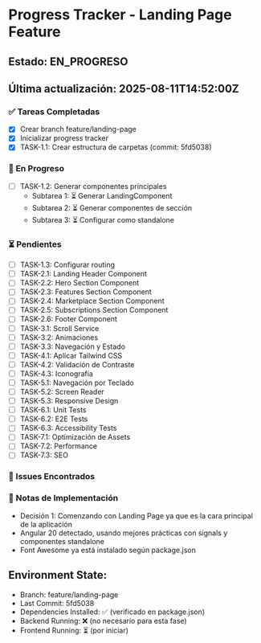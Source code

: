 # Progress Tracker - Landing Page Feature
## Estado: EN_PROGRESO
## Última actualización: 2025-08-11T14:52:00Z

### ✅ Tareas Completadas
- [x] Crear branch feature/landing-page
- [x] Inicializar progress tracker
- [x] TASK-1.1: Crear estructura de carpetas (commit: 5fd5038)

### 🔄 En Progreso
- [ ] TASK-1.2: Generar componentes principales
  - Subtarea 1: ⏳ Generar LandingComponent
  - Subtarea 2: ⏳ Generar componentes de sección
  - Subtarea 3: ⏳ Configurar como standalone

### ⏳ Pendientes
- [ ] TASK-1.3: Configurar routing
- [ ] TASK-2.1: Landing Header Component
- [ ] TASK-2.2: Hero Section Component
- [ ] TASK-2.3: Features Section Component
- [ ] TASK-2.4: Marketplace Section Component
- [ ] TASK-2.5: Subscriptions Section Component
- [ ] TASK-2.6: Footer Component
- [ ] TASK-3.1: Scroll Service
- [ ] TASK-3.2: Animaciones
- [ ] TASK-3.3: Navegación y Estado
- [ ] TASK-4.1: Aplicar Tailwind CSS
- [ ] TASK-4.2: Validación de Contraste
- [ ] TASK-4.3: Iconografía
- [ ] TASK-5.1: Navegación por Teclado
- [ ] TASK-5.2: Screen Reader
- [ ] TASK-5.3: Responsive Design
- [ ] TASK-6.1: Unit Tests
- [ ] TASK-6.2: E2E Tests
- [ ] TASK-6.3: Accessibility Tests
- [ ] TASK-7.1: Optimización de Assets
- [ ] TASK-7.2: Performance
- [ ] TASK-7.3: SEO

### 🐛 Issues Encontrados
<!-- Se actualizará según se encuentren problemas -->

### 📝 Notas de Implementación
- Decisión 1: Comenzando con Landing Page ya que es la cara principal de la aplicación
- Angular 20 detectado, usando mejores prácticas con signals y componentes standalone
- Font Awesome ya está instalado según package.json

## Environment State:
- Branch: feature/landing-page
- Last Commit: 5fd5038
- Dependencies Installed: ✅ (verificado en package.json)
- Backend Running: ❌ (no necesario para esta fase)
- Frontend Running: ⏳ (por iniciar)
